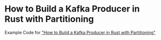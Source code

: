 # How to Build a Kafka Producer in Rust with Partitioning 

Example Code for ["How to Build a Kafka Producer in Rust with Partitioning"](https://dev.to/ciscoemerge/how-to-build-a-kafka-producer-in-rust-with-partitioning-3168)
